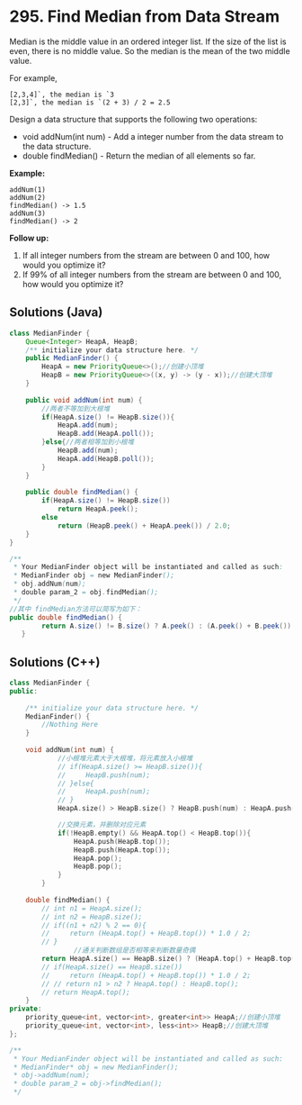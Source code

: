 # 295. Find Median from Data Stream

Median is the middle value in an ordered integer list. If the size of the list is even, there is no middle value. So the median is the mean of the two middle value.

For example,

```
[2,3,4]`, the median is `3
[2,3]`, the median is `(2 + 3) / 2 = 2.5
```

Design a data structure that supports the following two operations:

- void addNum(int num) - Add a integer number from the data stream to the data structure.
- double findMedian() - Return the median of all elements so far.

**Example:**

```
addNum(1)
addNum(2)
findMedian() -> 1.5
addNum(3) 
findMedian() -> 2 
```

**Follow up:**

1. If all integer numbers from the stream are between 0 and 100, how would you optimize it?
2. If 99% of all integer numbers from the stream are between 0 and 100, how would you optimize it?


## Solutions (Java)

```java
class MedianFinder {
    Queue<Integer> HeapA, HeapB;
    /** initialize your data structure here. */
    public MedianFinder() {
        HeapA = new PriorityQueue<>();//创建小顶堆
        HeapB = new PriorityQueue<>((x, y) -> (y - x));//创建大顶堆
    }
    
    public void addNum(int num) {
      	//两者不等加到大根堆
        if(HeapA.size() != HeapB.size()){
            HeapA.add(num);
            HeapB.add(HeapA.poll());
        }else{//两者相等加到小根堆
            HeapB.add(num);
            HeapA.add(HeapB.poll());
        }
    }
    
    public double findMedian() {
        if(HeapA.size() != HeapB.size())
            return HeapA.peek();
        else
            return (HeapB.peek() + HeapA.peek()) / 2.0;
    }
}

/**
 * Your MedianFinder object will be instantiated and called as such:
 * MedianFinder obj = new MedianFinder();
 * obj.addNum(num);
 * double param_2 = obj.findMedian();
 */
//其中 findMedian方法可以简写为如下：
public double findMedian() {
        return A.size() != B.size() ? A.peek() : (A.peek() + B.peek()) / 2.0;
   }


```

## Solutions (C++)

~~~c++
class MedianFinder {
public:
   
    /** initialize your data structure here. */
    MedianFinder() {
        //Nothing Here
    }
    
    void addNum(int num) {
            //小根堆元素大于大根堆，将元素放入小根堆
            // if(HeapA.size() >= HeapB.size()){
            //     HeapB.push(num);
            // }else{
            //     HeapA.push(num);
            // }
            HeapA.size() > HeapB.size() ? HeapB.push(num) : HeapA.push(num);

            //交换元素，并删除对应元素
            if(!HeapB.empty() && HeapA.top() < HeapB.top()){
                HeapA.push(HeapB.top());
                HeapB.push(HeapA.top());
                HeapA.pop();
                HeapB.pop();
            }
        }
    
    double findMedian() {
        // int n1 = HeapA.size();
        // int n2 = HeapB.size();
        // if((n1 + n2) % 2 == 0){
        //     return (HeapA.top() + HeapB.top()) * 1.0 / 2;
        // }
				//通关判断数组是否相等来判断数量奇偶
        return HeapA.size() == HeapB.size() ? (HeapA.top() + HeapB.top()) * 1.0 / 2 : HeapA.top();
        // if(HeapA.size() == HeapB.size())
        //     return (HeapA.top() + HeapB.top()) * 1.0 / 2;
        // // return n1 > n2 ? HeapA.top() : HeapB.top();
        // return HeapA.top();
    }
private:
    priority_queue<int, vector<int>, greater<int>> HeapA;//创建小顶堆
    priority_queue<int, vector<int>, less<int>> HeapB;//创建大顶堆
};

/**
 * Your MedianFinder object will be instantiated and called as such:
 * MedianFinder* obj = new MedianFinder();
 * obj->addNum(num);
 * double param_2 = obj->findMedian();
 */
~~~

